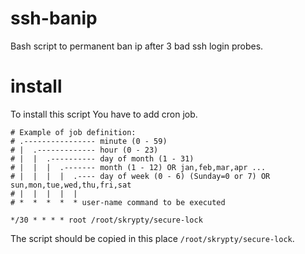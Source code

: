 ssh-banip
=========

Bash script to permanent ban ip after 3 bad ssh login probes.


install
=========

To install this script You have to add cron job.

```
# Example of job definition:
# .---------------- minute (0 - 59)
# |  .------------- hour (0 - 23)
# |  |  .---------- day of month (1 - 31)
# |  |  |  .------- month (1 - 12) OR jan,feb,mar,apr ...
# |  |  |  |  .---- day of week (0 - 6) (Sunday=0 or 7) OR sun,mon,tue,wed,thu,fri,sat
# |  |  |  |  |
# *  *  *  *  * user-name command to be executed

*/30 * * * * root /root/skrypty/secure-lock
```

The script should be copied in this place `/root/skrypty/secure-lock`.
